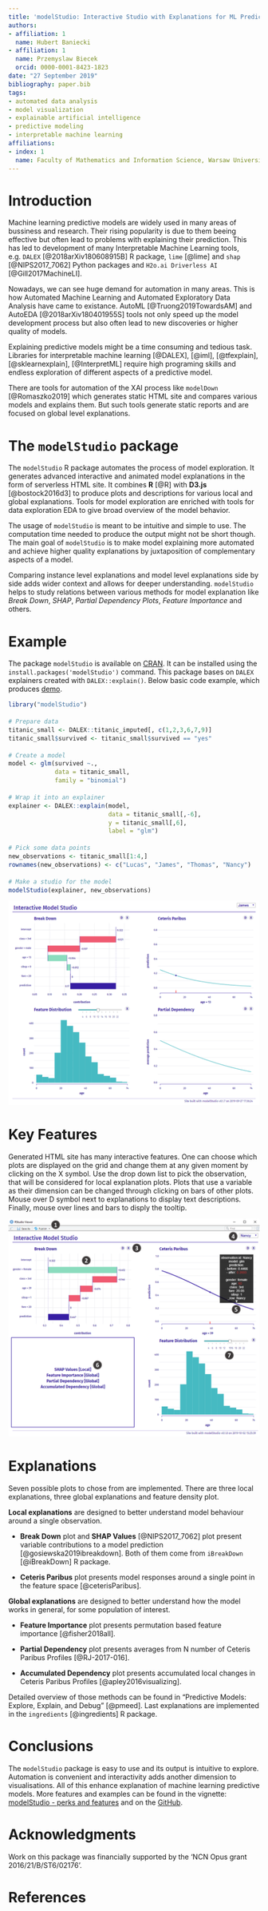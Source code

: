 ```yaml
---
title: 'modelStudio: Interactive Studio with Explanations for ML Predictive Models'
authors:
- affiliation: 1
  name: Hubert Baniecki
- affiliation: 1
  name: Przemyslaw Biecek
  orcid: 0000-0001-8423-1823
date: "27 September 2019"
bibliography: paper.bib
tags:
- automated data analysis
- model visualization 
- explainable artificial intelligence
- predictive modeling
- interpretable machine learning
affiliations:
- index: 1
  name: Faculty of Mathematics and Information Science, Warsaw University of Technology
---
```


# Introduction

Machine learning predictive models are widely used in many areas of
bussiness and research. Their rising popularity is due to them beeing
effective but often lead to problems with explaining their prediction.
This has led to development of many Interpretable Machine Learning
tools, e.g. `DALEX` [@2018arXiv180608915B] R package, `lime` [@lime] and
`shap` [@NIPS2017_7062] Python packages and `H2o.ai Driverless AI` [@Gill2017MachineLI].

Nowadays, we can see huge demand for automation in many areas. This is
how Automated Machine Learning and Automated Exploratory Data Analysis
have came to existance. AutoML [@Truong2019TowardsAM] and AutoEDA [@2018arXiv180401955S]
tools not only speed up the model development process
but also often lead to new discoveries or higher quality of models.

Explaining predictive models might be a time consuming and tedious task. 
Libraries for interpretable machine learning [@DALEX], [@iml], [@tfexplain], [@sklearnexplain], [@InterpretML] require high programing skills and endless exploration of different aspects of a predictive model.

There are tools for automation of the XAI process like `modelDown` [@Romaszko2019] which generates static HTML site and
compares various models and explains them. But such tools generate static reports and are focused on global level explanations.  

# The `modelStudio` package

The `modelStudio` R package automates the process of model exploration. It generates advanced interactive and animated model explanations in the form of serverless HTML site. It combines **R** [@R] with **D3.js** [@bostock2016d3] to produce plots and descriptions for various local and global explanations. Tools for model exploration are enriched with tools for data exploration EDA to give broad overview of the model behavior. 

The usage of `modelStudio` is meant to be intuitive and simple to use. The computation time needed to produce the output might not be short though.
The main goal of `modelStudio` is to make model explaining more automated and achieve higher quality explanations by juxtaposition of complementary aspects of a model.

Comparing instance level explanations and model level
explanations side by side adds wider context and allows for deeper understanding. 
`modelStudio` helps to study relations between various methods for model explanation like *Break Down*, *SHAP*, *Partial Dependency Plots*, *Feature Importance* and others.



# Example

The package `modelStudio` is available on [CRAN](https://CRAN.R-project.org/package=modelStudio). It can be installed
using the `install.packages('modelStudio')` command. This package bases
on `DALEX` explainers created with `DALEX::explain()`. Below basic code
example, which produces [demo](https://modeloriented.github.io/modelStudio/demo.html).

``` r
library("modelStudio")

# Prepare data
titanic_small <- DALEX::titanic_imputed[, c(1,2,3,6,7,9)]
titanic_small$survived <- titanic_small$survived == "yes"

# Create a model
model <- glm(survived ~.,
             data = titanic_small,
             family = "binomial")
                 
# Wrap it into an explainer        
explainer <- DALEX::explain(model,
                            data = titanic_small[,-6],
                            y = titanic_small[,6],
                            label = "glm")
                   
# Pick some data points
new_observations <- titanic_small[1:4,]
rownames(new_observations) <- c("Lucas", "James", "Thomas", "Nancy")

# Make a studio for the model
modelStudio(explainer, new_observations)
```

![Examplary HTML output layout.](images/demo.png)

# Key Features

Generated HTML site has many interactive features. One can choose
which plots are displayed on the grid and change them at any given
moment by clicking on the X symbol. Use the drop down list to pick the
observation, that will be considered for local explanation plots. Plots
that use a variable as their dimension can be changed through clicking
on bars of other plots. Mouse over D symbol next to explanations to
display text descriptions. Finally, mouse over lines and bars to disply
the
tooltip.

![1. Open in browser or save as html or png 2. Click on bars to choose which feature will be used for other plots 3. Mouse over D to display plot description and click on X to close the plot 4. Choose which observation will be used for local explanations 5. Mouse over lines and bars to display the tooltip 6. Click on the text to choose the plot 7. Interact with other elements like slider ](images/cheatsheetcut.png)

# Explanations

Seven possible plots to chose from are implemented. There are three
local explanations, three global explanations and feature density plot.

**Local explanations** are designed to better understand model behaviour
around a single observation.

  - **Break Down** plot and **SHAP Values** [@NIPS2017_7062]
    plot present variable contributions to a model prediction [@gosiewska2019ibreakdown].
    Both of them come from `iBreakDown` [@iBreakDown] R package.

  - **Ceteris Paribus** plot presents model responses around a single
    point in the feature space [@ceterisParibus].

**Global explanations** are designed to better understand how the model
works in general, for some population of interest.

  - **Feature Importance** plot presents permutation based feature
    importance [@fisher2018all].

  - **Partial Dependency** plot presents averages from N number of
    Ceteris Paribus Profiles [@RJ-2017-016].

  - **Accumulated Dependency** plot presents accumulated local changes
    in Ceteris Paribus Profiles [@apley2016visualizing].

Detailed overview of those methods can be found in “Predictive Models:
Explore, Explain, and Debug” [@pmeed]. Last explanations are implemented 
in the `ingredients` [@ingredients] R package.

# Conclusions

The `modelStudio` package is easy to use and its output is intuitive to
explore. Automation is convenient and interactivity adds another
dimension to visualisations. All of this enhance explanation of machine
learning predictive models. More features and examples can be found in
the vignette: [modelStudio - perks and features](https://modeloriented.github.io/modelStudio/articles/vignette_modelStudio.html)
and on the [GitHub](https://github.com/ModelOriented/modelStudio).

# Acknowledgments

Work on this package was financially supported by the ‘NCN Opus grant 2016/21/B/ST6/02176’.

# References
